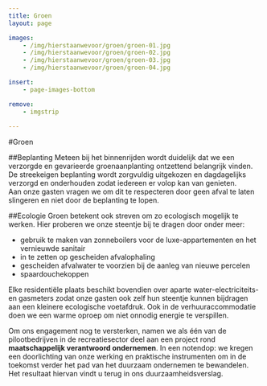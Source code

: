 ```yaml
---
title: Groen
layout: page

images:
    - /img/hierstaanwevoor/groen/groen-01.jpg
    - /img/hierstaanwevoor/groen/groen-02.jpg
    - /img/hierstaanwevoor/groen/groen-03.jpg
    - /img/hierstaanwevoor/groen/groen-04.jpg

insert:
    - page-images-bottom

remove:
    - imgstrip
    
---
```


#Groen

##Beplanting
Meteen bij het binnenrijden wordt duidelijk dat we een verzorgde en gevarieerde groenaanplanting ontzettend belangrijk vinden. De streekeigen beplanting wordt zorgvuldig uitgekozen en dagdagelijks verzorgd en onderhouden zodat iedereen er volop kan van genieten.<br>
Aan onze gasten vragen we om dit te respecteren door geen afval te laten slingeren en niet door de beplanting te lopen.

##Ecologie
Groen betekent ook streven om zo ecologisch mogelijk te werken. Hier proberen we onze steentje bij te dragen door onder meer:


- gebruik te maken van zonneboilers voor de luxe-appartementen en het vernieuwde sanitair
- in te zetten op gescheiden afvalophaling
- gescheiden afvalwater te voorzien bij de aanleg van nieuwe percelen
- spaardouchekoppen

Elke residentiële plaats beschikt bovendien over aparte water-electriciteits-en gasmeters zodat onze gasten ook zelf hun steentje kunnen bijdragen aan een kleinere ecologische voetafdruk. Ook in de verhuuraccommodatie doen we een warme oproep om niet onnodig energie te verspillen.

Om ons engagement nog te versterken,  namen we  als één van de pilootbedrijven in de recreatiesector deel aan een project rond **maatschappelijk verantwoord ondernemen**. In een notendop: we kregen een doorlichting van onze werking en praktische instrumenten om in de toekomst verder het pad van het duurzaam ondernemen te bewandelen.<br>
Het resultaat hiervan vindt u terug in ons duurzaamheidsverslag. 